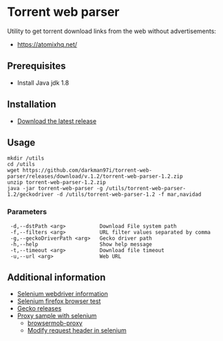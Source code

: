 # Torrent web parser
Utility to get torrent download links from the web without advertisements:
* https://atomixhq.net/

## Prerequisites
* Install Java jdk 1.8

## Installation
* [Download the latest release](https://github.com/darkman97i/torrent-web-parser/releases/)

## Usage
```
mkdir /utils
cd /utils
wget https://github.com/darkman97i/torrent-web-parser/releases/download/v.1.2/torrent-web-parser-1.2.zip
unzip torrent-web-parser-1.2.zip
java -jar torrent-web-parser -g /utils/torrent-web-parser-1.2/geckodriver -d /utils/torrent-web-parser-1.2 -f mar,navidad
```

### Parameters
```
 -d,--dstPath <arg>           Download File system path
 -f,--filters <arg>           URL filter values separated by comma
 -g,--geckoDriverPath <arg>   Gecko driver path
 -h,--help                    Show help message
 -t,--timeout <arg>           Download file timeout
 -u,--url <arg>               Web URL
```

## Additional information
* [Selenium webdriver information](https://www.javatpoint.com/selenium-webdriver)
* [Selenium firefox browser test](https://www.javatpoint.com/selenium-webdriver-running-test-on-firefox-browser-gecko-driver)
* [Gecko releases](https://github.com/mozilla/geckodriver/releases)
* [Proxy sample with selenium](https://www.swtestacademy.com/browsermob-proxy-selenium-java/)
  * [browsermob-proxy](https://github.com/lightbody/browsermob-proxy)
  * [Modify request header in selenium](https://sqa.stackexchange.com/questions/37227/how-to-modify-http-request-header-in-selenium-webdriver-with-java)
